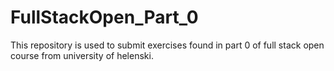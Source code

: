 # FullStackOpen_Part_0

This repository is used to submit exercises found in part 0 of full stack open course from university of helenski.
